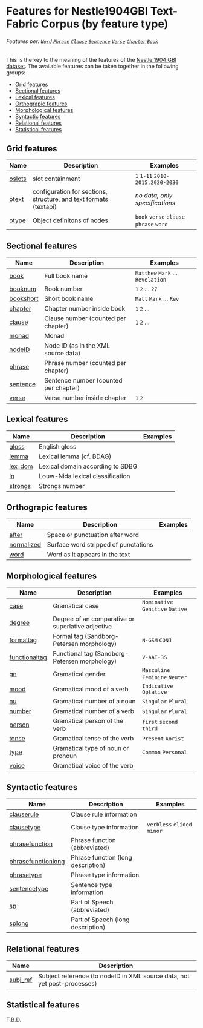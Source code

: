 # Features for Nestle1904GBI Text-Fabric Corpus (by feature type)
###### Features per: [`Word`](wordnodefeatures.md#readme) [`Phrase`](phrasenodefeatures.md#readme) [`Clause`](clausenodefeatures.md#readme) [`Sentence`](sentencenodefeatures.md#readme) [`Verse`](versenodefeatures.md#readme) [`Chapter`](chapternodefeatures.md#readme) [`Book`](booknodefeatures.md#readme)

This is the key to the meaning of the features of the
[Nestle 1904 GBI dataset](https://github.com/tonyjurg/Nestle1904GBI). The available features can be taken together in the following groups: 

* [Grid features](#grid-features)
* [Sectional features](#sectional-features)
* [Lexical features](#lexical-features)
* [Orthograpic features](#orthograpic-features)
* [Morphological features](#morphological-features)
* [Syntactic features](#syntactic-features)
* [Relational features](#relational-features)
* [Statistical features](#statistical-features)

## Grid features

Name | Description| Examples
---|---|---
[oslots](oslots.md) | slot containment | `1` `1-11` `2010-2015,2020-2030`
[otext](otext.md) | configuration for sections, structure, and text formats (textapi) | *no data, only specifications*  
[otype](otype.md) | Object definitons of nodes | `book` `verse` `clause` `phrase` `word`

## Sectional features

Name | Description | Examples
---|---|---
[book](book.md#readme) | Full book name | `Matthew` `Mark` ... `Revelation`
[booknum](booknum.md#readme) | Book number | `1` `2` ...  `27`  
[bookshort](bookshort.md#readme) | Short book name | `Matt` `Mark` ... `Rev`
[chapter](chapter.md#readme) | Chapter number inside book | `1` `2` ...
[clause](clause.md#readme) | Clause number (counted per chapter) | `1` `2` ...
[monad](monad.md#readme) | Monad | 
[nodeID](nodeID.md#readme) | Node ID (as in the XML source data) |
[phrase](phrase.md#readme) | Phrase number (counted per chapter) | 
[sentence](sentence.md#readme) | Sentence number (counted per chapter) | 
[verse](verse.md#readme) | Verse number inside chapter | `1` `2`

## Lexical features

Name| Description| Examples
---|---|---
[gloss](gloss.md#readme) | English gloss | 
[lemma](lemma.md#readme) | Lexical lemma (cf. BDAG) |
[lex_dom](lex_dom.md#readme) | Lexical domain according to SDBG | 
[ln](ln.md#readme) | Louw-Nida lexical classification | 
[strongs](strongs.md#readme) | Strongs number |

## Orthograpic features

Name | Description | Examples
--- | --- | ---
[after](after.md#readme) | Space or punctuation after word | 
[normalized](normalized.md#readme) | Surface word stripped of punctations |
[word](word.md#readme) | Word as it appears in the text

## Morphological features

Name | Description | Examples
--- | --- | ---
[case](case.md#readme) | Gramatical case | `Nominative` `Genitive` `Dative`
[degree](degree.md#readme) | Degree of an comparative or superlative adjective |
[formaltag](formaltag.md#readme) | Formal tag (Sandborg-Petersen morphology) | `N-GSM` `CONJ`
[functionaltag](functionaltag.md) | Functional tag (Sandborg-Petersen morphology) | `V-AAI-3S`
[gn](gn.md#readme) | Gramatical gender | `Masculine` `Feminine` `Neuter`
[mood](mood.md#readme) | Gramatical mood of a verb | `Indicative` `Optative `
[nu](nu.md#readme) | Gramatical number of a noun | `Singular` `Plural`
[number](number.md#readme) | Gramatical number of a verb | `Singular` `Plural`
[person](person.md#readme) | Gramatical person of the verb | `first` `second` `third`
[tense](tense.md#readme) | Gramatical tense of the verb | `Present` `Aorist`
[type](type.md#readme) | Gramatical type of noun or pronoun | `Common` `Personal`
[voice](voice.md#readme) | Gramatical voice of the verb | 

## Syntactic features

Name | Description | Examples
--- | --- | ---
[clauserule](clauserule.md#readme) | Clause rule information | 
[clausetype](clausetype.md#readme) | Clause type information | `verbless` `elided` `minor`
[phrasefunction](phrasefunction.md#readme) | Phrase function (abbreviated) | 
[phrasefunctionlong](phrasefunctionlong.md#readme) | Phrase function (long description) | 
[phrasetype](phrasetype.md#readme) | Phrase type information | 
[sentencetype](sentencetype.md#readme) | Sentence type information | 
[sp](sp.md#readme) | Part of Speech (abbreviated) | 
[splong](splong.md#readme) | Part of Speech (long description) | 

## Relational features

Name | Description
---|---
[subj_ref](subj_ref.md#readme) | Subject reference (to nodeID in XML source data, not yet post-processes)

## Statistical features

T.B.D. 
